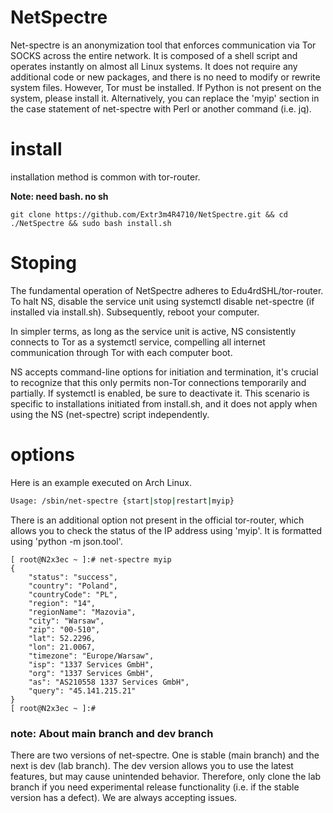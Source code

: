 # NetSpectre
Net-spectre is an anonymization tool that enforces communication via Tor SOCKS across the entire network. It is composed of a shell script and operates instantly on almost all Linux systems. It does not require any additional code or new packages, and there is no need to modify or rewrite system files. However, Tor must be installed. If Python is not present on the system, please install it. Alternatively, you can replace the 'myip' section in the case statement of net-spectre with Perl or another command (i.e. jq).

# install
installation method is common with tor-router.

**Note: need bash. no sh**
```
git clone https://github.com/Extr3m4R4710/NetSpectre.git && cd ./NetSpectre && sudo bash install.sh
```
# Stoping
The fundamental operation of NetSpectre adheres to Edu4rdSHL/tor-router. To halt NS, disable the service unit using systemctl disable net-spectre (if installed via install.sh). Subsequently, reboot your computer.

In simpler terms, as long as the service unit is active, NS consistently connects to Tor as a systemctl service, compelling all internet communication through Tor with each computer boot.

NS accepts command-line options for initiation and termination, it's crucial to recognize that this only permits non-Tor connections temporarily and partially. If systemctl is enabled, be sure to deactivate it. This scenario is specific to installations initiated from install.sh, and it does not apply when using the NS (net-spectre) script independently.

# options
Here is an example executed on Arch Linux.
```bash
Usage: /sbin/net-spectre {start|stop|restart|myip}
```
There is an additional option not present in the official tor-router, which allows you to check the status of the IP address using 'myip'. It is formatted using 'python -m json.tool'.
```
[ root@N2x3ec ~ ]:# net-spectre myip
{
    "status": "success",
    "country": "Poland",
    "countryCode": "PL",
    "region": "14",
    "regionName": "Mazovia",
    "city": "Warsaw",
    "zip": "00-510",
    "lat": 52.2296,
    "lon": 21.0067,
    "timezone": "Europe/Warsaw",
    "isp": "1337 Services GmbH",
    "org": "1337 Services GmbH",
    "as": "AS210558 1337 Services GmbH",
    "query": "45.141.215.21"
}
[ root@N2x3ec ~ ]:#

```

###  note: About main branch and dev branch
There are two versions of net-spectre. One is stable (main branch) and the next is dev (lab branch). The dev version allows you to use the latest features, but may cause unintended behavior. Therefore, only clone the lab branch if you need experimental release functionality (i.e. if the stable version has a defect). We are always accepting issues.
